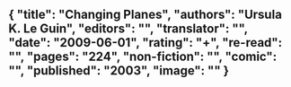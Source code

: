 {
 "title": "Changing Planes",
 "authors": "Ursula K. Le Guin",
 "editors": "",
 "translator": "",
 "date": "2009-06-01",
 "rating": "+",
 "re-read": "",
 "pages": "224",
 "non-fiction": "",
 "comic": "",
 "published": "2003",
 "image": ""
}
---

